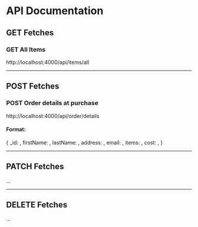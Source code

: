 # API Documentation


## **GET Fetches**

### GET All Items 
http://localhost:4000/api/items/all

--- 

## **POST Fetches**

### POST Order details at purchase
http://localhost:4000/api/order/details

#### Format:
{
    _id: ,
    firstName: ,
    lastName: ,
    address: ,
    email: ,
    items: ,
    cost: ,
}

--- 

## **PATCH Fetches**

...

--- 

## **DELETE Fetches**

...